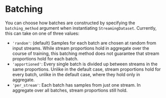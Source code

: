 # Batching

You can choose how batches are constructed by specifying the `batching_method` argument when instantiating `StreamingDataset`. Currently, this can take on one of three values:

- `'random'`: (default) Samples for each batch are chosen at random from input streams. While stream proportions hold in aggregate over the course of training, this batching method does not guarantee that stream proportions hold for each batch.
- `'apportioned'`: Every single batch is divided up between streams in the same proportions. Unlike in the default case, stream proportions hold for every batch, unlike in the default case, where they hold only in aggregate.
- `'per_stream'`: Each batch has samples from just one stream. In aggregate over all batches, stream proportions still hold.
